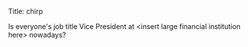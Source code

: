 Title: chirp

Is everyone's job title Vice President at &lt;insert large financial institution here&gt; nowadays?
